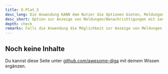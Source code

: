 ```yaml
---
title: O.Plat_5
desc_long: Die Anwendung KANN dem Nutzer die Optionen bieten, Meldungen und Benachrichtigungen, ggf. auch mit sensiblen Daten, anzuzeigen. Bei Werkseinstellung MUSS diese deaktiviert sein.
desc_short: Option zur Anzeige von Meldungen/Benachrichtigungen mit sensiblen Daten.
depth: check
remarks: Falls die Anwendung die Möglichkeit zur Anzeige von Meldungen mit sensiblen Daten bietet, prüft der Evaluator, ob diese standardmäßig deaktiviert sind. Weiterhin prüft er, ob der Nutzer bei Aktivierung dieser Option angemessen über die daraus resultierenden Risiken aufgeklärt wird. Die Abwägungen des Herstellers, solche Optionen anzubieten, sind in der Risikobewertung zu berücksichtigen.
---
```


## Noch keine Inhalte

Du kannst diese Seite unter [github.com/awesome-diga](https://github.com/awesome-diga/tr-faq) mit deinem Wissen ergänzen.
